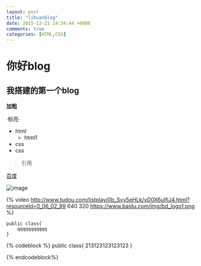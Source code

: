 ```yaml
---
layout: post
title: "lihuanblog"
date: 2015-12-21 14:34:44 +0800
comments: true
categories: [HTML,CSS]
---
```


# 你好blog
## 我搭建的第一个blog

**加粗**

·标亮·

- html
	- html1
- css
- css

>引用

[百度](https://www.baidu.com/)

![image](https://www.baidu.com/img/bd_logo1.png)

{% video http://www.tudou.com/listplay/0b_Svy5eHLk/yD0X6ulfiJ4.html?resourceId=0_06_02_99 640 320 https://www.baidu.com/img/bd_logo1.png %}

```
public class{
	qqqqqqqqqqq
}

```
{% codeblock %}
public class{
	213123123123123
}

{% endcodeblock%}